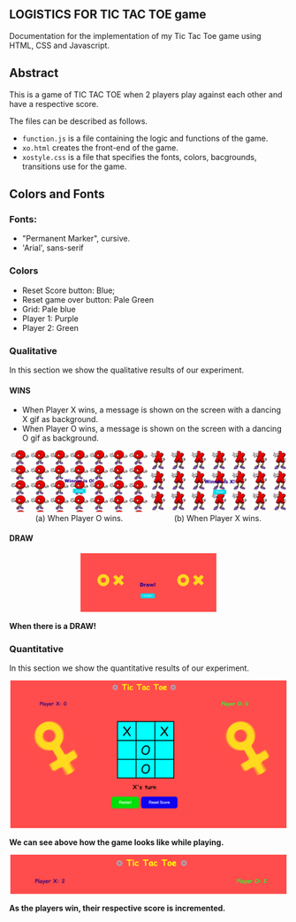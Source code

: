 ## LOGISTICS FOR TIC TAC TOE game

Documentation for the implementation of my Tic Tac Toe game using HTML, CSS and Javascript.

## Abstract 
This is a game of TIC TAC TOE when 2 players play against each other and have a respective score.


The files can be described as follows.
- `function.js` is a file containing the logic and functions of the game.
- `xo.html` creates the front-end of the game.
- `xostyle.css` is a file that specifies the fonts, colors, bacgrounds, transitions use for the game.


## Colors and Fonts

### Fonts:
- "Permanent Marker", cursive.
- 'Arial', sans-serif

### Colors
-	 Reset Score button: Blue;
-	 Reset game over button: Pale Green
- 	Grid: Pale blue
-	 Player 1: Purple
-	 Player 2: Green


### Qualitative 

In this section we show the qualitative results of our experiment. 

#### WINS

-  When Player X wins, a message is shown on the screen with a dancing X gif as background.
-	 When Player O wins, a message is shown on the screen with a dancing O gif as background.

<div align="center">
  <img width="49%"  src="./versions/v01/docs/O_wins.png">
  <img width="49%"  src="./versions/v01/docs/X_wins.png">
  <span style="text-align: center; display: inline-block; width:49%">(a) When Player O wins.</span>
  <span style="text-align: center; display: inline-block; width:49%">(b) When Player X wins.</span>
</div>


#### DRAW

<div align="center">
  <img width="49%" src="./versions/v01/docs/Draw.png">
</div>

<b>When there is a DRAW!</b> 


### Quantitative

In this section we show the quantitative results of our experiment. 

<div align="center">
  <img width="500px" alt="Plot Results" src="./versions/v01/docs/gameplay.png">
</div>

<b>We can see above how the game looks like while playing.</b>

<div align="center">
  <img width="500px" alt="Plot Results" src="./versions/v01/docs/Score_increase.png">
</div>

<b>As the players win, their respective score is incremented.</b>


